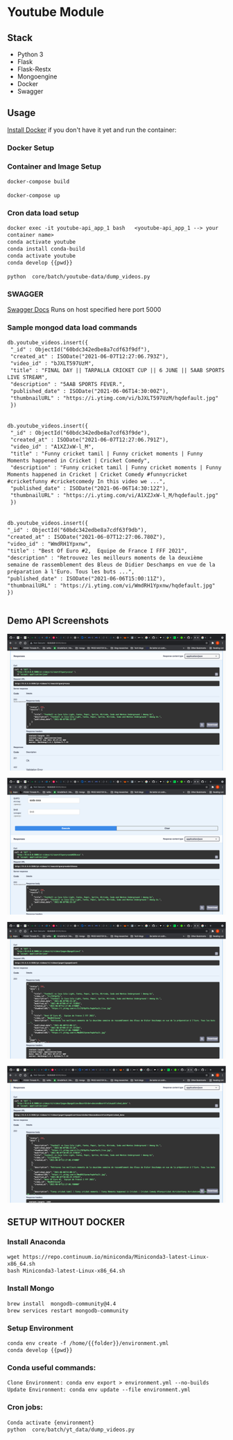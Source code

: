 # Youtube Module

## Stack

- Python 3
- Flask
- Flask-Restx
- Mongoengine
- Docker
- Swagger

## Usage

[Install Docker](https://www.docker.com/products/docker-desktop) if you don't have it yet and run the container:

### Docker Setup

### Container and Image Setup
```
docker-compose build

docker-compose up

```

### Cron data load setup

````
docker exec -it youtube-api_app_1 bash   <youtube-api_app_1 --> your container name>
conda activate youtube
conda install conda-build
conda activate youtube
conda develop {{pwd}}

python  core/batch/youtube-data/dump_videos.py

````

### SWAGGER

[Swagger Docs](https://0.0.0.0:5000/docs) Runs on host specified here port 5000

### Sample mongod data load commands

```
db.youtube_videos.insert({
 "_id" : ObjectId("60bdc342edbe8a7cdf63f9df"),
 "created_at" : ISODate("2021-06-07T12:27:06.793Z"),
 "video_id" : "bJXLT597UzM",
 "title" : "FINAL DAY || TARPALLA CRICKET CUP || 6 JUNE || 5AAB SPORTS LIVE STREAM",
 "description" : "5AAB SPORTS FEVER.",
 "published_date" : ISODate("2021-06-06T14:30:00Z"),
 "thumbnailURL" : "https://i.ytimg.com/vi/bJXLT597UzM/hqdefault.jpg"
 })
 

db.youtube_videos.insert({
 "_id" : ObjectId("60bdc342edbe8a7cdf63f9de"),
 "created_at" : ISODate("2021-06-07T12:27:06.791Z"),
 "video_id" : "A1XZJxW-l_M",
 "title" : "Funny cricket tamil | Funny cricket moments | Funny Moments happened in Cricket | Cricket Comedy",
 "description" : "Funny cricket tamil | Funny cricket moments | Funny Moments happened in Cricket | Cricket Comedy #funnycricket #cricketfunny #cricketcomedy In this video we ...",
 "published_date" : ISODate("2021-06-06T14:30:12Z"),
 "thumbnailURL" : "https://i.ytimg.com/vi/A1XZJxW-l_M/hqdefault.jpg"
 }) 
 

db.youtube_videos.insert({
"_id" : ObjectId("60bdc342edbe8a7cdf63f9db"), 
"created_at" : ISODate("2021-06-07T12:27:06.780Z"), 
"video_id" : "WmdRH1Ypxnw", 
"title" : "Best Of Euro #2,  Equipe de France I FFF 2021", 
"description" : "Retrouvez les meilleurs moments de la deuxième semaine de rassemblement des Bleus de Didier Deschamps en vue de la préparation à l'Euro. Tous les buts ...", 
"published_date" : ISODate("2021-06-06T15:00:11Z"), 
"thumbnailURL" : "https://i.ytimg.com/vi/WmdRH1Ypxnw/hqdefault.jpg" 
}) 
 
```
         
## Demo API Screenshots

![image](demo-images/basic_search.png)

![image](demo-images/full_text_search.png)

![image](demo-images/get_api_paginated.png)

![image](demo-images/get_api_filtered_sorted.png)




## SETUP WITHOUT DOCKER

### Install Anaconda 

```
wget https://repo.continuum.io/miniconda/Miniconda3-latest-Linux-x86_64.sh
bash Miniconda3-latest-Linux-x86_64.sh   
```

### Install Mongo
```
brew install  mongodb-community@4.4
brew services restart mongodb-community
```

### Setup Environment
```
conda env create -f /home/{{folder}}/environment.yml
conda develop {{pwd}}
```


### Conda useful commands:
```
Clone Environment: conda env export > environment.yml --no-builds
Update Environment: conda env update --file environment.yml

```

### Cron jobs:
```
Conda activate {environment}
python  core/batch/yt_data/dump_videos.py
```


